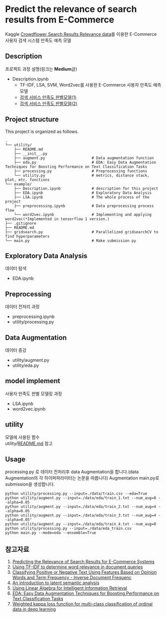 # Predict the relevance of search results from E-Commerce

Kaggle [Crowdflower Search Results Relevance data](https://www.kaggle.com/c/crowdflower-search-relevance)를 이용한 E-Commerce 사용자 검색 시스템 만족도 예측 모델

## Description
프로젝트 과정 설명(링크는 **Medium**글)

+ Description.ipynb
  + TF-IDF, LSA, SVM, Word2vec를 사용한 E-Commerce 사용자 만족도 예측 모델 
  + [검색 서비스 만족도 판별모델(1)](https://medium.com/@tnsgh0101/crowdflower-search-results-relevance-with-lsa-2b05ac8b1a23)
  + [검색 서비스 만족도 판별모델(2)](https://medium.com/@tnsgh0101/%EA%B2%80%EC%83%89-%EC%84%9C%EB%B9%84%EC%8A%A4-%EB%A7%8C%EC%A1%B1%EB%8F%84-%ED%8C%90%EB%B3%84%EB%AA%A8%EB%8D%B8-2-9a8411baecab)

## Project structure
This project is organized as follows.

```
.
└── utility/           
    ├── README.md 
    ├── __init__.py
    ├── augment.py                     # Data augmentation function
    ├── eda.py                         # EDA: Easy Data Augmentation Techniques for Boosting Performance on Text Classification Tasks
    ├── processing.py                  # Preprocessing functions
    └── utility.py                     # metrics, distance stack, plot, etc. functions
└── example/      
    ├── Description.ipynb              # description for this project
    ├── EDA.ipynb                      # Exploratory Data Analysis
    ├── LSA.ipynb                      # The whole process of the project
    ├── preprocessing.ipynb            # Data preprocessing process flow
    └── word2vec.ipynb                 # Implementing and applying word2vec(*Implemented in tensorflow 1 version.)
├── .gitignore       
├── README.md
├── gridsearch.py                      # Parallelized gridsearchCV to find hyperparameters
└── main.py                            # Make submission py

```
  
## Exploratory Data Analysis
데이터 탐색
+ EDA.ipynb

## Preprocessing
데이터 전처리 과정
+ preprocessing.ipynb
+ utility/processing.py

## Data Augmentation
데이터 증강
+ utility/augment.py
+ utility/eda.py

## model implement
사용자 만족도 판별 모델링 과정
+ LSA.ipynb
+ word2vec.ipynb

## utility
모델에 사용된 함수  
utility/[README.md](https://github.com/sooooner/Crowdflower-Search-Results-Relevance/blob/master/utility/README.md) 참고

## Usage
processing.py 로 데이터 전처리후 data Augmentation을 합니다.(data Augmentation의 각 하이퍼파라미터는 논문을 따릅니다) Augmentation main.py로 submission을 생성합니다.

```
python utility/processing.py --input=./data/train.csv --eda=True
python utility/augment.py --input=./data/eda/train_1.txt --num_aug=8 --alpha=0.05
python utility/augment.py --input=./data/eda/train_2.txt --num_aug=4 --alpha=0.05
python utility/augment.py --input=./data/eda/train_3.txt --num_aug=4 --alpha=0.05"
python utility/augment.py --input=./data/eda/train_4.txt --num_aug=0
python utility/processing.py --input=./data/eda_train.csv
python main.py --mode=eda --ensemble=True
```

## 참고자료 

1. [Predicting the Relevance of Search Results for E-Commerce Systems](https://www.researchgate.net/publication/286219675_Predicting_the_Relevance_of_Search_Results_for_E-Commerce_Systems)  
2. [Using TF-IDF to determine word relevance in document queries](https://www.researchgate.net/publication/228818851_Using_TF-IDF_to_determine_word_relevance_in_document_queries)  
3. [Classifying Positive or Negative Text Using Features Based on Opinion Words and Term Frequency - Inverse Document Frequenc](https://ieeexplore.ieee.org/document/8541274)  
4. [An introduction to latent semantic analysis](https://www.tandfonline.com/doi/abs/10.1080/01638539809545028)  
5. [Using Linear Algebra for Intelligent Information Retrieval](https://epubs.siam.org/doi/abs/10.1137/1037127?journalCode=siread)  
6. [EDA: Easy Data Augmentation Techniques for Boosting Performance on Text Classification Tasks](https://arxiv.org/abs/1901.11196)  
7. [Weighted kappa loss function for multi-class classification of ordinal data in deep learning](https://www.sciencedirect.com/science/article/abs/pii/S0167865517301666)  
